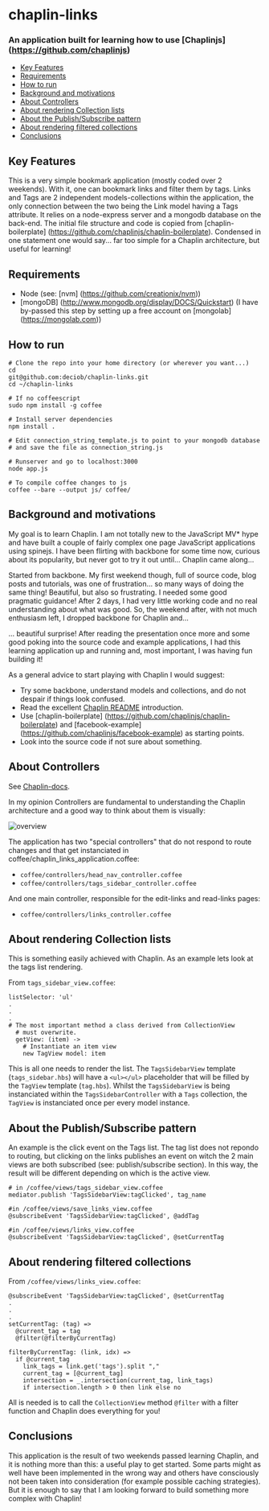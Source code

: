 # chaplin-links
### An application built for learning how to use [Chaplinjs] (https://github.com/chaplinjs)

* [Key Features](#key-features)
* [Requirements](#requirements)
* [How to run](#how-to-run)
* [Background and motivations](#background-and-motivations)
* [About Controllers](#about-controllers)
* [About rendering Collection lists](#rendering-collection-lists)
* [About the Publish/Subscribe pattern](#about-the-publishsubscribe-pattern)
* [About rendering filtered collections](#about-rendering-filtered-collections)
* [Conclusions](#conclusions)

## Key Features
This is a very simple bookmark application (mostly coded over 2 weekends). With it, one can bookmark links and filter them by tags. Links and Tags are 2 independent models-collections within the application, the only connection between the two being the Link model having a Tags attribute. It relies on a node-express server and a mongodb database on the back-end. The initial file structure and code is copied from [chaplin-boilerplate] (https://github.com/chaplinjs/chaplin-boilerplate).
Condensed in one statement one would say... far too simple for a Chaplin architecture, but useful for learning!

## Requirements
* Node (see: [nvm] (https://github.com/creationix/nvm))
* [mongoDB] (http://www.mongodb.org/display/DOCS/Quickstart) (I have by-passed this step by setting up a free account on [mongolab] (https://mongolab.com))

## How to run
```
# Clone the repo into your home directory (or wherever you want...)
cd
git@github.com:deciob/chaplin-links.git
cd ~/chaplin-links

# If no coffeescript
sudo npm install -g coffee

# Install server dependencies
npm install .

# Edit connection_string_template.js to point to your mongodb database
# and save the file as connection_string.js

# Runserver and go to localhost:3000
node app.js

# To compile coffee changes to js
coffee --bare --output js/ coffee/ 

```

## Background and motivations
My goal is to learn Chaplin. I am not totally new to the JavaScript MV* hype and have built a couple of fairly complex one page JavaScript applications using spinejs. I have been flirting with backbone for some time now, curious about its popularity, but never got to try it out until... Chaplin came along...

Started from backbone. My first weekend though, full of source code, blog posts and tutorials, was one of frustration... so many ways of doing the same thing! Beautiful, but also so frustrating. I needed some good pragmatic guidance! After 2 days, I had very little working code and no real understanding about what was good. So, the weekend after, with not much enthusiasm left, I dropped backbone for Chaplin and...

... beautiful surprise! After reading the presentation once more and some good poking into the source code and example applications, I had this learning application up and running and, most important, I was having fun building it!

As a general advice to start playing with Chaplin I would suggest:
* Try some backbone, understand models and collections, and do not despair if things look confused.
* Read the excellent [Chaplin README](https://github.com/chaplinjs/chaplin/blob/master/README.md) introduction.
* Use [chaplin-boilerplate] (https://github.com/chaplinjs/chaplin-boilerplate) and [facebook-example] (https://github.com/chaplinjs/facebook-example) as starting points.
* Look into the source code if not sure about something.

## About Controllers
See [Chaplin-docs](https://github.com/chaplinjs/chaplin/blob/master/README.md#controllers).

In my opinion Controllers are fundamental to understanding the Chaplin architecture and a good way to think about them is visually:

![overview](https://raw.github.com/deciob/chaplin-links/master/img/controllers_layout_b.png)

The application has two "special controllers" that do not respond to route changes and that get instanciated in coffee/chaplin_links_application.coffee:

* `coffee/controllers/head_nav_controller.coffee`
* `coffee/controllers/tags_sidebar_controller.coffee`

And one main controller, responsible for the edit-links and read-links pages:
* `coffee/controllers/links_controller.coffee`

## About rendering Collection lists
This is something easily achieved with Chaplin. As an example lets look at the tags list rendering.

From `tags_sidebar_view.coffee`:
```
listSelector: 'ul'
.
.
.
# The most important method a class derived from CollectionView
  # must overwrite.
  getView: (item) ->
    # Instantiate an item view
    new TagView model: item
```
This is all one needs to render the list. The `TagsSidebarView` template (`tags_sidebar.hbs`) will have a `<ul></ul>` placeholder that will be filled by the `TagView` template (`tag.hbs`).
Whilst the `TagsSidebarView` is being instanciated within the `TagsSidebarController` with a `Tags` collection, the `TagView` is instanciated once per every model instance.


## About the Publish/Subscribe pattern
An example is the click event on the Tags list. The tag list does not repondo to routing, but clicking on the links publishes an event on witch the 2 main views are both subscribed (see: publish/subscribe section). In this way, the result will be different depending on which is the active view.
```
# in /coffee/views/tags_sidebar_view.coffee
mediator.publish 'TagsSidebarView:tagClicked', tag_name

#in /coffee/views/save_links_view.coffee
@subscribeEvent 'TagsSidebarView:tagClicked', @addTag

#in /coffee/views/links_view.coffee
@subscribeEvent 'TagsSidebarView:tagClicked', @setCurrentTag
```

## About rendering filtered collections
From `/coffee/views/links_view.coffee`:
```
@subscribeEvent 'TagsSidebarView:tagClicked', @setCurrentTag
.
.
.
setCurrentTag: (tag) =>
  @current_tag = tag
  @filter(@filterByCurrentTag)

filterByCurrentTag: (link, idx) =>
  if @current_tag
    link_tags = link.get('tags').split ","
    current_tag = [@current_tag]
    intersection = _.intersection(current_tag, link_tags)
    if intersection.length > 0 then link else no
```
All is needed is to call the `CollectionView` method `@filter` with a filter function and Chaplin does everything for you!


## Conclusions
This application is the result of two weekends passed learning Chaplin, and it is nothing more than this: a useful play to get started. Some parts might as well have been implemented in the wrong way and others have consciously not been taken into consideration (for example possible caching strategies). But it is enough to say that I am looking forward to build something more complex with Chaplin!
